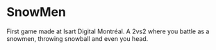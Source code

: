 # SnowMen

First game made at Isart Digital Montréal.
A 2vs2 where you battle as a snowmen, throwing snowball and even you head.
